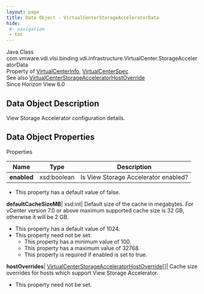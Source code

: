 ```yaml
---
layout: page
title: Data Object - VirtualCenterStorageAcceleratorData
hide:
 #- navigation
 - toc
---
```






Java Class
    com.vmware.vdi.vlsi.binding.vdi.infrastructure.VirtualCenter.StorageAcceleratorData  
Property of
     [VirtualCenterInfo](vdi.infrastructure.VirtualCenter.VirtualCenterInfo.md#field_detail), [VirtualCenterSpec](vdi.infrastructure.VirtualCenter.VirtualCenterSpec.md#field_detail)  
See also
     [VirtualCenterStorageAcceleratorHostOverride](vdi.infrastructure.VirtualCenter.StorageAcceleratorHostOverride.md)  
Since 
    Horizon View 6.0

## Data Object Description 

View Storage Accelerator configuration details. 

## Data Object Properties

Properties

Name |  Type |  Description   
---|---|---  
**enabled**|  xsd:boolean|  Is View Storage Accelerator enabled?   


  * This property has a default value of false.

  
**defaultCacheSizeMB**|  xsd:int|  Default size of the cache in megabytes. For vCenter version 7.0 or above maximum supported cache size is 32 GB, otherwise it will be 2 GB.   


  * This property has a default value of 1024.
* This property need not be set.
  * This property has a minimum value of 100. 
  * This property has a maximum value of 32768. 
  * This property is required if enabled is set to true.

  
**hostOverrides**| [VirtualCenterStorageAcceleratorHostOverride[]](vdi.infrastructure.VirtualCenter.StorageAcceleratorHostOverride.md)|  Cache size overrides for hosts which support View Storage Accelerator.   


* This property need not be set.

  
  
  
   
  
  

